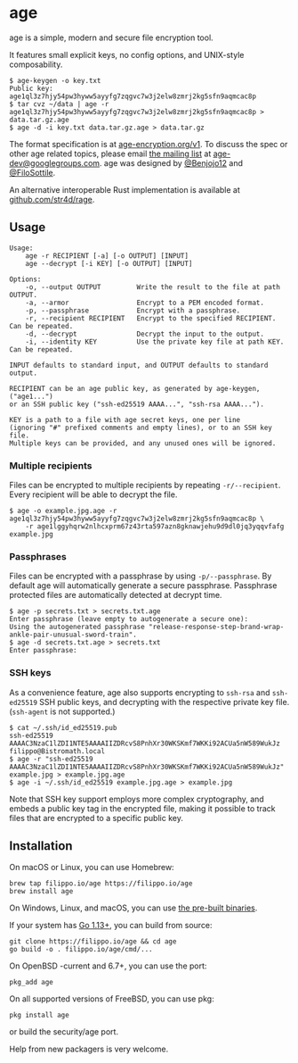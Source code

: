 # age

age is a simple, modern and secure file encryption tool.

It features small explicit keys, no config options, and UNIX-style composability.

```
$ age-keygen -o key.txt
Public key: age1ql3z7hjy54pw3hyww5ayyfg7zqgvc7w3j2elw8zmrj2kg5sfn9aqmcac8p
$ tar cvz ~/data | age -r age1ql3z7hjy54pw3hyww5ayyfg7zqgvc7w3j2elw8zmrj2kg5sfn9aqmcac8p > data.tar.gz.age
$ age -d -i key.txt data.tar.gz.age > data.tar.gz
```

The format specification is at [age-encryption.org/v1](https://age-encryption.org/v1). To discuss the spec or other age related topics, please email [the mailing list](https://groups.google.com/d/forum/age-dev) at age-dev@googlegroups.com. age was designed by [@Benjojo12](https://twitter.com/Benjojo12) and [@FiloSottile](https://twitter.com/FiloSottile).

An alternative interoperable Rust implementation is available at [github.com/str4d/rage](https://github.com/str4d/rage).

## Usage

```
Usage:
    age -r RECIPIENT [-a] [-o OUTPUT] [INPUT]
    age --decrypt [-i KEY] [-o OUTPUT] [INPUT]

Options:
    -o, --output OUTPUT         Write the result to the file at path OUTPUT.
    -a, --armor                 Encrypt to a PEM encoded format.
    -p, --passphrase            Encrypt with a passphrase.
    -r, --recipient RECIPIENT   Encrypt to the specified RECIPIENT. Can be repeated.
    -d, --decrypt               Decrypt the input to the output.
    -i, --identity KEY          Use the private key file at path KEY. Can be repeated.

INPUT defaults to standard input, and OUTPUT defaults to standard output.

RECIPIENT can be an age public key, as generated by age-keygen, ("age1...")
or an SSH public key ("ssh-ed25519 AAAA...", "ssh-rsa AAAA...").

KEY is a path to a file with age secret keys, one per line
(ignoring "#" prefixed comments and empty lines), or to an SSH key file.
Multiple keys can be provided, and any unused ones will be ignored.
```

### Multiple recipients

Files can be encrypted to multiple recipients by repeating `-r/--recipient`. Every recipient will be able to decrypt the file.

```
$ age -o example.jpg.age -r age1ql3z7hjy54pw3hyww5ayyfg7zqgvc7w3j2elw8zmrj2kg5sfn9aqmcac8p \
    -r age1lggyhqrw2nlhcxprm67z43rta597azn8gknawjehu9d9dl0jq3yqqvfafg example.jpg
```

### Passphrases

Files can be encrypted with a passphrase by using `-p/--passphrase`. By default age will automatically generate a secure passphrase. Passphrase protected files are automatically detected at decrypt time.

```
$ age -p secrets.txt > secrets.txt.age
Enter passphrase (leave empty to autogenerate a secure one):
Using the autogenerated passphrase "release-response-step-brand-wrap-ankle-pair-unusual-sword-train".
$ age -d secrets.txt.age > secrets.txt
Enter passphrase:
```

### SSH keys

As a convenience feature, age also supports encrypting to `ssh-rsa` and `ssh-ed25519` SSH public keys, and decrypting with the respective private key file. (`ssh-agent` is not supported.)

```
$ cat ~/.ssh/id_ed25519.pub
ssh-ed25519 AAAAC3NzaC1lZDI1NTE5AAAAIIZDRcvS8PnhXr30WKSKmf7WKKi92ACUa5nW589WukJz filippo@Bistromath.local
$ age -r "ssh-ed25519 AAAAC3NzaC1lZDI1NTE5AAAAIIZDRcvS8PnhXr30WKSKmf7WKKi92ACUa5nW589WukJz" example.jpg > example.jpg.age
$ age -i ~/.ssh/id_ed25519 example.jpg.age > example.jpg
```

Note that SSH key support employs more complex cryptography, and embeds a public key tag in the encrypted file, making it possible to track files that are encrypted to a specific public key.

## Installation

On macOS or Linux, you can use Homebrew:

```
brew tap filippo.io/age https://filippo.io/age
brew install age
```

On Windows, Linux, and macOS, you can use [the pre-built binaries](https://github.com/FiloSottile/age/releases).

If your system has [Go 1.13+](https://golang.org/dl/), you can build from source:

```
git clone https://filippo.io/age && cd age
go build -o . filippo.io/age/cmd/...
```

On OpenBSD -current and 6.7+, you can use the port:

```
pkg_add age
```

On all supported versions of FreeBSD, you can use pkg:

```
pkg install age
```
or build the security/age port.

Help from new packagers is very welcome.
